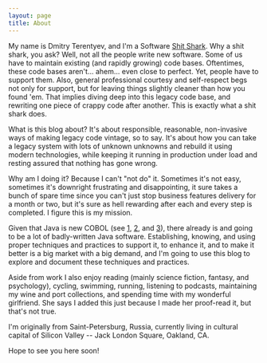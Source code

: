 ```yaml
---
layout: page
title: About
---
```


My name is Dmitry Terentyev, and I'm a Software [Shit Shark](http://www.urbandictionary.com/define.php?term=shit+shark&defid=1988454). Why a shit shark, you ask? Well, not all the people write new software. Some of us have to maintain existing (and rapidly growing) code bases. Oftentimes, these code bases aren't... ahem... even close to perfect. Yet, people have to support them. Also, general professional courtesy and self-respect begs not only for support, but for leaving things slightly cleaner than how you found  'em. That implies diving deep into this legacy code base, and rewriting one piece of crappy code after another. This is exactly what a shit shark does.

What is this blog about? It's about responsible, reasonable, non-invasive ways of making legacy code vintage, so to say. It's about how you can take a legacy system with lots of unknown unknowns and rebuild it using modern technologies, while keeping it running in production under load and resting assured that nothing has gone wrong.

Why am I doing it? Because I can't "not do" it. Sometimes it's not easy, sometimes it's downright frustrating and disappointing, it sure takes a bunch of spare time since you can't just stop business features delivery for a month or two, but it's sure as hell rewarding after each and every step is completed. I figure this is my mission.

Given that Java is new COBOL (see [1](http://wiki.c2.com/?JavaIsTheNewCobol), [2](http://www.infoworld.com/article/2650254/application-development/java-is-becoming-the-new-cobol.html), and [3](https://www.influxdata.com/java-is-the-cobol-of-my-generation-and-go-is-its-successor-and-other-reflections-after-gophercon/)), there already is and going to be a lot of badly-written Java software. Establishing, knowing, and using proper techniques and practices to support it, to enhance it, and to make it better is a big market with a big demand, and I'm going to use this blog to explore and document these techniques and practices.

Aside from work I also enjoy reading (mainly science fiction, fantasy, and psychology), cycling, swimming, running, listening to podcasts, maintaining my wine and port collections, and spending time with my wonderful girlfriend. She says I added this just because I made her proof-read it, but that's not true.

I'm originally from Saint-Petersburg, Russia, currently living in cultural capital of Silicon Valley -- Jack London Square, Oakland, CA.

Hope to see you here soon!
